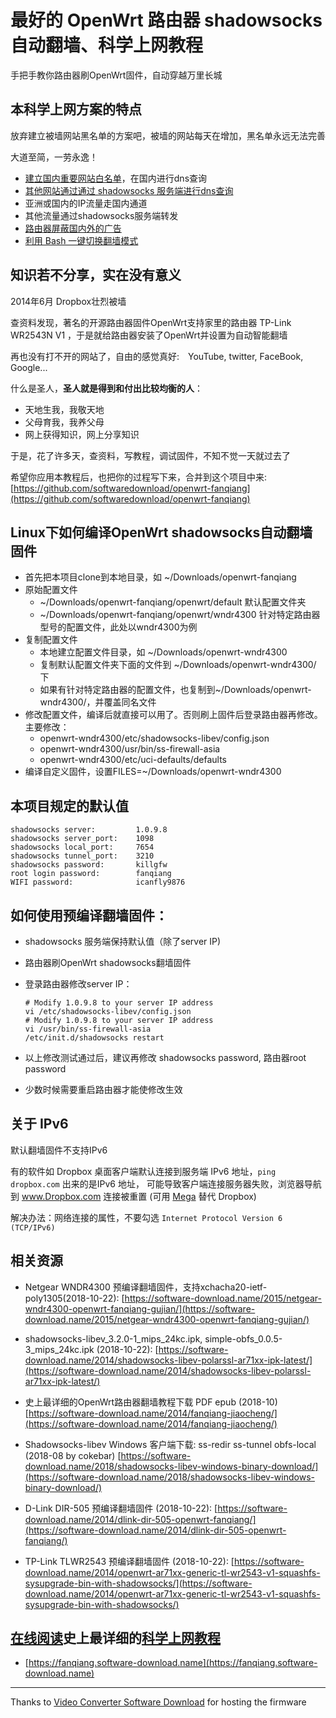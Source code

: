 最好的 OpenWrt 路由器 shadowsocks 自动翻墙、科学上网教程
===========================================

手把手教你路由器刷OpenWrt固件，自动穿越万里长城

本科学上网方案的特点
-----------------

放弃建立被墙网站黑名单的方案吧，被墙的网站每天在增加，黑名单永远无法完善

大道至简，一劳永逸！

- [建立国内重要网站白名单](https://github.com/softwaredownload/openwrt-fanqiang/blob/master/openwrt/default/etc/dnsmasq.d/accelerated-domains.china.conf)，在国内进行dns查询
- [其他网站通过通过 shadowsocks 服务端进行dns查询](ebook/03.5.md)
- 亚洲或国内的IP流量走国内通道
- 其他流量通过shadowsocks服务端转发
- [路由器屏蔽国内外的广告](ebook/03.6.md)
- [利用 Bash 一键切换翻墙模式](ebook/03.11.md)

知识若不分享，实在没有意义
-----------------------

2014年6月 Dropbox壮烈被墙

查资料发现，著名的开源路由器固件OpenWrt支持家里的路由器 TP-Link WR2543N V1 ，于是就给路由器安装了OpenWrt并设置为自动智能翻墙

再也没有打不开的网站了，自由的感觉真好:　YouTube, twitter, FaceBook, Google...

什么是圣人，**圣人就是得到和付出比较均衡的人**：

- 天地生我，我敬天地
- 父母育我，我养父母
- 网上获得知识，网上分享知识

于是，花了许多天，查资料，写教程，调试固件，不知不觉一天就过去了

希望你应用本教程后，也把你的过程写下来，合并到这个项目中来:
[https://github.com/softwaredownload/openwrt-fanqiang](https://github.com/softwaredownload/openwrt-fanqiang)

Linux下如何编译OpenWrt shadowsocks自动翻墙固件
-------------------------------------

- 首先把本项目clone到本地目录，如 ~/Downloads/openwrt-fanqiang
- 原始配置文件
  - ~/Downloads/openwrt-fanqiang/openwrt/default 默认配置文件夹
  - ~/Downloads/openwrt-fanqiang/openwrt/wndr4300 针对特定路由器型号的配置文件，此处以wndr4300为例
- 复制配置文件
  - 本地建立配置文件目录，如 ~/Downloads/openwrt-wndr4300
  - 复制默认配置文件夹下面的文件到 ~/Downloads/openwrt-wndr4300/ 下
  - 如果有针对特定路由器的配置文件，也复制到~/Downloads/openwrt-wndr4300/，并覆盖同名文件
- 修改配置文件，编译后就直接可以用了。否则刷上固件后登录路由器再修改。主要修改：
  - openwrt-wndr4300/etc/shadowsocks-libev/config.json
  - openwrt-wndr4300/usr/bin/ss-firewall-asia
  - openwrt-wndr4300/etc/uci-defaults/defaults
- 编译自定义固件，设置FILES=~/Downloads/openwrt-wndr4300

本项目规定的默认值
---------------

    shadowsocks server:         1.0.9.8
    shadowsocks server_port:    1098
    shadowsocks local_port:     7654
    shadowsocks tunnel_port:    3210
    shadowsocks password:       killgfw
    root login password:        fanqiang
    WIFI password:              icanfly9876

如何使用预编译翻墙固件：
---------------------

- shadowsocks 服务端保持默认值（除了server IP)
- 路由器刷OpenWrt shadowsocks翻墙固件
- 登录路由器修改server IP：

      # Modify 1.0.9.8 to your server IP address
      vi /etc/shadowsocks-libev/config.json
      # Modify 1.0.9.8 to your server IP address
      vi /usr/bin/ss-firewall-asia
      /etc/init.d/shadowsocks restart

- 以上修改测试通过后，建议再修改 shadowsocks password, 路由器root password
- 少数时候需要重启路由器才能使修改生效

关于 IPv6
---------

默认翻墙固件不支持IPv6

有的软件如 Dropbox 桌面客户端默认连接到服务端 IPv6 地址，`ping dropbox.com` 出来的是IPv6 地址， 可能导致客户端连接服务器失败，浏览器导航到 www.Dropbox.com 连接被重置 (可用 [Mega](https://mega.nz/aff=-iGudwBMHKw) 替代 Dropbox)

解决办法：网络连接的属性，不要勾选 `Internet Protocol Version 6 (TCP/IPv6)`

相关资源
------

- Netgear WNDR4300 预编译翻墙固件，支持xchacha20-ietf-poly1305(2018-10-22):
    [https://software-download.name/2015/netgear-wndr4300-openwrt-fanqiang-gujian/](https://software-download.name/2015/netgear-wndr4300-openwrt-fanqiang-gujian/)

- shadowsocks-libev_3.2.0-1_mips_24kc.ipk, simple-obfs_0.0.5-3_mips_24kc.ipk (2018-10-22):
    [https://software-download.name/2014/shadowsocks-libev-polarssl-ar71xx-ipk-latest/](https://software-download.name/2014/shadowsocks-libev-polarssl-ar71xx-ipk-latest/)

- 史上最详细的OpenWrt路由器翻墙教程下载 PDF epub (2018-10)
    [https://software-download.name/2014/fanqiang-jiaocheng/](https://software-download.name/2014/fanqiang-jiaocheng/)

- Shadowsocks-libev Windows 客户端下载: ss-redir ss-tunnel obfs-local (2018-08 by cokebar)
    [https://software-download.name/2018/shadowsocks-libev-windows-binary-download/](https://software-download.name/2018/shadowsocks-libev-windows-binary-download/)

- D-Link DIR-505 预编译翻墙固件 (2018-10-22):
    [https://software-download.name/2014/dlink-dir-505-openwrt-fanqiang/](https://software-download.name/2014/dlink-dir-505-openwrt-fanqiang/)

- TP-Link TLWR2543 预编译翻墙固件 (2018-10-22):
    [https://software-download.name/2014/openwrt-ar71xx-generic-tl-wr2543-v1-squashfs-sysupgrade-bin-with-shadowsocks/](https://software-download.name/2014/openwrt-ar71xx-generic-tl-wr2543-v1-squashfs-sysupgrade-bin-with-shadowsocks/)


[在线阅读](./SUMMARY.md)史上最详细的[科学上网教程](https://fanqiang.software-download.name)
---------------------------

- [https://fanqiang.software-download.name](https://fanqiang.software-download.name)

----

Thanks to [Video Converter Software Download](https://software-download.name) for hosting the firmware